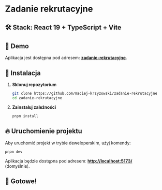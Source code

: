 # Zadanie rekrutacyjne

## 🛠️ Stack: React 19 + TypeScript + Vite 

## 🌟 Demo

Aplikacja jest dostępna pod adresem: **[zadanie-rekrutacyjne](https://zadanie-rekrutacyjne-maciejkrzyzowskis-projects.vercel.app/)**.

## 🚀 Instalacja

1. **Sklonuj repozytorium**

   ```sh
   git clone https://github.com/maciej-krzyzowski/zadanie-rekrutacyjne.git
   cd zadanie-rekrutacyjne
   ```

2. **Zainstaluj zależności**

   ```sh
   pnpm install
   ```

## 🔥 Uruchomienie projektu

Aby uruchomić projekt w trybie deweloperskim, użyj komendy:

```sh
pnpm dev
```

Aplikacja będzie dostępna pod adresem: **[http://localhost:5173/](http://localhost:5173/)** (domyślnie).

## 🎉 Gotowe!
